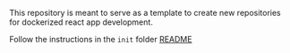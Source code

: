 This repository is meant to serve as a template to create new repositories for dockerized react app development. 

Follow the instructions in the `init` folder [README](init/README.md)